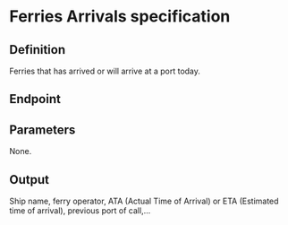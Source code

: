 # Ferries Arrivals specification

## Definition
Ferries that has arrived or will arrive at a port today.
## Endpoint
## Parameters
None.
## Output 
Ship name, ferry operator, ATA (Actual Time of Arrival) or ETA (Estimated time of arrival), previous port of call,...
